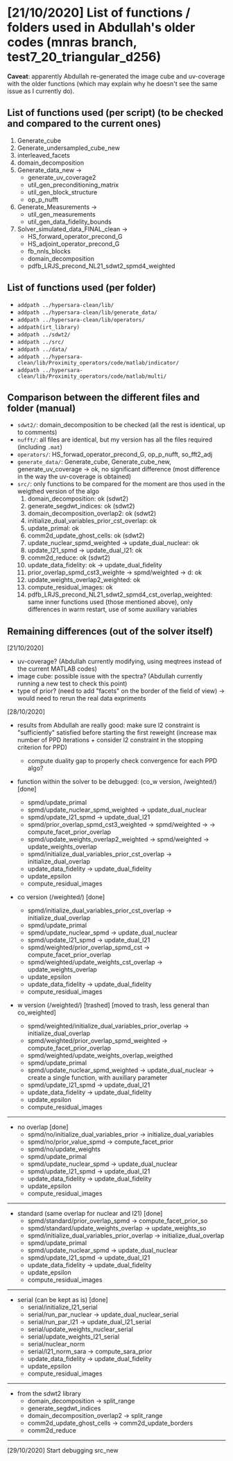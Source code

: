 # [21/10/2020] List of functions / folders used in Abdullah's older codes (mnras branch, test7_20_triangular_d256)

**Caveat**: apparently Abdullah re-generated the image cube and uv-coverage with the older functions (which may explain why he doesn't see the same issue as I currently do).

## List of functions used (per script) (to be checked and compared to the current ones)

  1. Generate_cube
  2. Generate_undersampled_cube_new
  3. interleaved_facets
  4. domain_decomposition
  5. Generate_data_new ->
      - generate_uv_coverage2
      - util_gen_preconditioning_matrix
      - util_gen_block_structure
      - op_p_nufft
  6. Generate_Measurements ->
      - util_gen_measurements
      - util_gen_data_fidelity_bounds
  7. Solver_simulated_data_FINAL_clean ->
      - HS_forward_operator_precond_G
      - HS_adjoint_operator_precond_G
      - fb_nnls_blocks
      - domain_decomposition
      - pdfb_LRJS_precond_NL21_sdwt2_spmd4_weighted

## List of functions used (per folder)

- `addpath ../hypersara-clean/lib/`
- `addpath ../hypersara-clean/lib/generate_data/`
- `addpath ../hypersara-clean/lib/operators/`
- `addpath(irt_library)`
- `addpath ../sdwt2/`
- `addpath ../src/`
- `addpath ../data/`
- `addpath ../hypersara-clean/lib/Proximity_operators/code/matlab/indicator/`
- `addpath ../hypersara-clean/lib/Proximity_operators/code/matlab/multi/`

## Comparison between the different files and folder (manual)

- `sdwt2/`: domain_decomposition to be checked (all the rest is identical, up to comments)
- `nufft/`: all files are identical, but my version has all the files required (including `.mat`)
- `operators/`: HS_forwad_operator_precond_G, op_p_nufft, so_fft2_adj
- `generate_data/`: Generate_cube, Generate_cube_new, generate_uv_coverage -> ok, no significant difference (most difference in the way the uv-coverage is obtained)
- `src/`: only functions to be compared for the moment are thos used in the weigthed version of the algo
  1. domain_decomposition: ok (sdwt2)
  2. generate_segdwt_indices: ok (sdwt2)
  3. domain_decomposition_overlap2: ok (sdwt2)
  4. initialize_dual_variables_prior_cst_overlap: ok
  5. update_primal: ok
  6. comm2d_update_ghost_cells: ok (sdwt2)
  7. update_nuclear_spmd_weighted -> update_dual_nuclear: ok
  8. update_l21_spmd -> update_dual_l21: ok
  9. comm2d_reduce: ok (sdwt2)
  10. update_data_fidelity: ok -> update_dual_fidelity
  11. prior_overlap_spmd_cst3_weighte -> spmd/weighted -> d: ok
  12. update_weights_overlap2_weighted: ok
  13. compute_residual_images: ok
  14. pdfb_LRJS_precond_NL21_sdwt2_spmd4_cst_overlap_weighted: same inner functions used (those mentioned above), only differences in warm restart, use of some auxiliary variables

## Remaining differences (out of the solver itself)

[21/10/2020]

- uv-coverage? (Abdullah currently modifying, using meqtrees instead of the current MATLAB codes)
- image cube: possible issue with the spectra? (Abdullah currently running a new test to check this point)
- type of prior? (need to add "facets" on the border of the field of view) -> would need to rerun the real data expriments

[28/10/2020]

- results from Abdullah are really good: make sure l2 constraint is "sufficiently" satisfied before starting the first reweight (increase max number of PPD iterations + consider l2 constraint in the stopping criterion for PPD)
  - compute duality gap to properly check convergence for each PPD algo?

- function within the solver to be debugged: (co_w version, /weighted/) [done]
  - spmd/update_primal
  - spmd/update_nuclear_spmd_weighted -> update_dual_nuclear
  - spmd/update_l21_spmd -> update_dual_l21
  - spmd/prior_overlap_spmd_cst3_weighted -> spmd/weighted ->  -> compute_facet_prior_overlap
  - spmd/update_weights_overlap2_weighted -> spmd/weighted -> update_weights_overlap
  - spmd/initialize_dual_variables_prior_cst_overlap -> initialize_dual_overlap
  - update_data_fidelity -> update_dual_fidelity
  - update_epsilon
  - compute_residual_images

- co version (/weighted/) [done]
  - spmd/initialize_dual_variables_prior_cst_overlap -> initialize_dual_overlap
  - spmd/update_primal
  - spmd/update_nuclear_spmd -> update_dual_nuclear
  - spmd/update_l21_spmd -> update_dual_l21
  - spmd/weighted/prior_overlap_spmd_cst -> compute_facet_prior_overlap
  - spmd/weighted/update_weights_cst_overlap -> update_weights_overlap
  - update_epsilon
  - update_data_fidelity -> update_dual_fidelity
  - compute_residual_images

- w version (/weighted/) [trashed] [moved to trash, less general than co_weighted]
  - spmd/weighted/initialize_dual_variables_prior_overlap -> initialize_dual_overlap
  - spmd/weighted/prior_overlap_spmd_weighted -> compute_facet_prior_overlap
  - spmd/weighted/update_weights_overlap_weigthed
  - spmd/update_primal
  - spmd/update_nuclear_spmd_weighted -> update_dual_nuclear -> create a single function, with auxiliary parameter
  - spmd/update_l21_spmd -> update_dual_l21
  - update_data_fidelity -> update_dual_fidelity
  - update_epsilon
  - compute_residual_images

---

- no overlap [done]
  - spmd/no/initialize_dual_variables_prior -> initialize_dual_variables
  - spmd/no/prior_value_spmd -> compute_facet_prior
  - spmd/no/update_weights
  - spmd/update_primal
  - spmd/update_nuclear_spmd -> update_dual_nuclear
  - spmd/update_l21_spmd -> update_dual_l21
  - update_data_fidelity -> update_dual_fidelity
  - update_epsilon
  - compute_residual_images

---

- standard (same overlap for nuclear and l21) [done]
  - spmd/standard/prior_overlap_spmd -> compute_facet_prior_so
  - spmd/standard/update_weights_overlap -> update_weights_so
  - spmd/initialize_dual_variables_prior_overlap -> initialize_dual_overlap
  - spmd/update_primal
  - spmd/update_nuclear_spmd -> update_dual_nuclear
  - spmd/update_l21_spmd -> update_dual_l21
  - update_data_fidelity -> update_dual_fidelity
  - update_epsilon
  - compute_residual_images

---

- serial (can be kept as is) [done]
  - serial/initialize_l21_serial
  - serial/run_par_nuclear -> update_dual_nuclear_serial
  - serial/run_par_l21 -> update_dual_l21_serial
  - serial/update_weights_nuclear_serial
  - serial/update_weights_l21_serial
  - serial/nuclear_norm
  - serial/l21_norm_sara -> compute_sara_prior
  - update_data_fidelity -> update_dual_fidelity
  - update_epsilon
  - compute_residual_images

---

- from the sdwt2 library
  - domain_decomposition -> split_range
  - generate_segdwt_indices
  - domain_decomposition_overlap2 -> split_range
  - comm2d_update_ghost_cells -> comm2d_update_borders
  - comm2d_reduce

---

[29/10/2020] Start debugging src_new